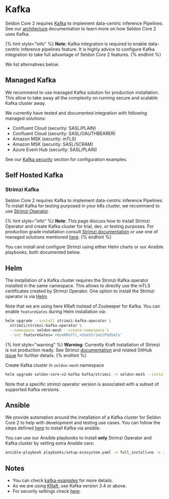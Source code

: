 # Kafka

Seldon Core 2 requires [Kafka](https://kafka.apache.org/) to implement data-centric inference Pipelines.
See our [architecture](../architecture/README.md) documentation to learn more on how Seldon Core 2 uses Kafka.


{% hint style="info" %}
**Note**: Kafka integration is required to enable data-centric inference pipelines feature.
It is highly advice to configure Kafka integration to take full advantage of Seldon Core 2 features.
{% endhint %}

We list alternatives below.

## Managed Kafka

We recommend to use managed Kafka solution for production installation.
This allow to take away all the complexity on running secure and scalable Kafka cluster away.

We currently have tested and documented integration with following managed solutions:
- Confluent Cloud (security: SASL/PLAIN)
- Confluent Cloud (security: SASL/OAUTHBEARER)
- Amazon MSK (security: mTLS)
- Amazon MSK (security: SASL/SCRAM)
- Azure Event Hub (security: SASL/PLAIN)

See our [Kafka security](../getting-started/kubernetes-installation/security.md#kafka)
section for configuration examples.

## Self Hosted Kafka

### Strimzi Kafka

Seldon Core 2 requires Kafka to implement data-centric inference Pipelines.
To install Kafka for testing purposed in your k8s cluster, we recommend to use [Strimzi Operator](https://github.com/strimzi/strimzi-kafka-operator).

{% hint style="info" %}
**Note**: This page discuss how to install Strimzi Operator and create Kafka cluster for trial, dev, or testing purposes.
For production grade installation consult [Strimzi documentation](https://strimzi.io/documentation/) or use one of managed solutions mentioned [here](./index.md).
{% endhint %}

You can install and configure Strimzi using either Helm charts or our Ansible playbooks, both documented below.

## Helm

The installation of a Kafka cluster requires the Strimzi Kafka operator installed in the same namespace.
This allows to directly use the mTLS certificates created by Strimzi Operator.
One option to install the Strimzi operator is via [Helm](https://strimzi.io/docs/operators/in-development/full/deploying.html#deploying-cluster-operator-helm-chart-str).

Note that we are using here KRaft instead of Zookeeper for Kafka.
You can enable `featureGates` during Helm installation via:

```bash
helm upgrade --install strimzi-kafka-operator \
  strimzi/strimzi-kafka-operator \
  --namespace seldon-mesh --create-namespace \
  --set featureGates='+UseKRaft\,+UseStrimziPodSets'
```

{% hint style="warning" %}
**Warning**:
Currently Kraft installation of Strimzi is not production ready.
See Strimzi [documentation](https://strimzi.io/docs/operators/0.35.0/deploying.html#ref-operator-use-kraft-feature-gate-str)
and related GitHub [issue](https://github.com/strimzi/strimzi-kafka-operator/issues/5615) for further details.
{% endhint %}


Create Kafka cluster in `seldon-mesh` namespace

```bash
helm upgrade seldon-core-v2-kafka kafka/strimzi -n seldon-mesh --install
```

Note that a specific strimzi operator version is associated with a subset of supported Kafka versions.


## Ansible

We provide automation around the installation of a Kafka cluster for Seldon Core 2 to help with
development and testing use cases.
You can follow the steps defined [here](../getting-started/kubernetes-installation/ansible.md) to
install Kafka via ansible.

You can use our Ansible playbooks to install **only** Strimzi Operator and Kafka cluster by
setting extra Ansible vars:
```bash
ansible-playbook playbooks/setup-ecosystem.yaml -e full_install=no -e install_kafka=yes
```


## Notes
- You can check [kafka-examples](https://github.com/strimzi/strimzi-kafka-operator/tree/main/examples/kafka) for more details.
- As we are using [KRaft](https://kafka.apache.org/documentation/#kraft), use Kafka version 3.4 or above.
- For security settings check [here](../getting-started/kubernetes-installation/security.md#kafka).
